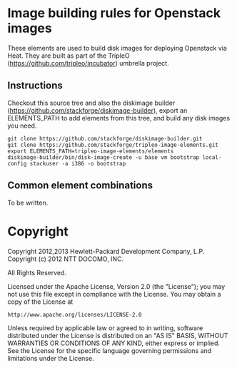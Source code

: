 Image building rules for Openstack images
=========================================

These elements are used to build disk images for deploying Openstack via Heat.
They are built as part of the TripleO (https://github.com/tripleo/incubator)
umbrella project.

Instructions
------------

Checkout this source tree and also the diskimage builder
(https://github.com/stackforge/diskimage-builder), export an ELEMENTS\_PATH
to add elements from this tree, and build any disk images you need.

	git clone https://github.com/stackforge/diskimage-builder.git
	git clone https://github.com/stackforge/tripleo-image-elements.git
	export ELEMENTS_PATH=tripleo-image-elements/elements
	diskimage-builder/bin/disk-image-create -u base vm bootstrap local-config stackuser -a i386 -o bootstrap

Common element combinations
---------------------------

To be written.

Copyright
=========

Copyright 2012,2013 Hewlett-Packard Development Company, L.P.
Copyright (c) 2012 NTT DOCOMO, INC. 

All Rights Reserved.

Licensed under the Apache License, Version 2.0 (the "License"); you may
not use this file except in compliance with the License. You may obtain
a copy of the License at

    http://www.apache.org/licenses/LICENSE-2.0

Unless required by applicable law or agreed to in writing, software
distributed under the License is distributed on an "AS IS" BASIS, WITHOUT
WARRANTIES OR CONDITIONS OF ANY KIND, either express or implied. See the
License for the specific language governing permissions and limitations
under the License.
